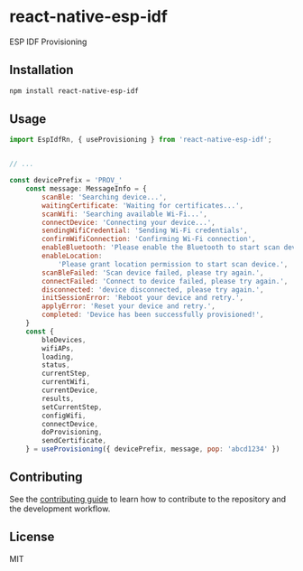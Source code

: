 # react-native-esp-idf

ESP IDF Provisioning

## Installation

```sh
npm install react-native-esp-idf
```

## Usage

```js
import EspIdfRn, { useProvisioning } from 'react-native-esp-idf';


// ...

const devicePrefix = 'PROV_'
	const message: MessageInfo = {
		scanBle: 'Searching device...',
		waitingCertificate: 'Waiting for certificates...',
		scanWifi: 'Searching available Wi-Fi...',
		connectDevice: 'Connecting your device...',
		sendingWifiCredential: 'Sending Wi-Fi credentials',
		confirmWifiConnection: 'Confirming Wi-Fi connection',
		enableBluetooth: 'Please enable the Bluetooth to start scan device.',
		enableLocation:
			'Please grant location permission to start scan device.',
		scanBleFailed: 'Scan device failed, please try again.',
		connectFailed: 'Connect to device failed, please try again.',
		disconnected: 'device disconnected, please try again.',
		initSessionError: 'Reboot your device and retry.',
		applyError: 'Reset your device and retry.',
		completed: 'Device has been successfully provisioned!',
	}
	const {
		bleDevices,
		wifiAPs,
		loading,
		status,
		currentStep,
		currentWifi,
		currentDevice,
		results,
		setCurrentStep,
		configWifi,
		connectDevice,
		doProvisioning,
		sendCertificate,
	} = useProvisioning({ devicePrefix, message, pop: 'abcd1234' })
```

## Contributing

See the [contributing guide](CONTRIBUTING.md) to learn how to contribute to the repository and the development workflow.

## License

MIT
